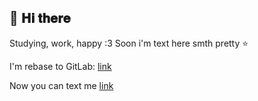 ## 👋 𝐇𝐢 𝐭𝐡𝐞𝐫𝐞
Studying, work, happy :3
Soon i'm text here smth pretty ⭐

I'm rebase to GitLab: [link](https://gitlab.com/maxivimax)

Now you can text me [link](https://maxivimax.t.me)
